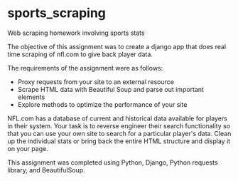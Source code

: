 # sports_scraping
Web scraping homework involving sports stats

The objective of this assignment was to create a django app that does real time scraping of nfl.com to give back player data.

The requirements of the assignment were as follows:
- Proxy requests from your site to an external resource
- Scrape HTML data with Beautiful Soup and parse out important elements
- Explore methods to optimize the performance of your site

NFL.com has a database of current and historical data available for players in their system. Your task is to reverse engineer their search functionality so that you can use your own site to search for a particular player's data. Clean up the individual stats or bring back the entire HTML structure and display it on your page.

This assignment was completed using Python, Django, Python requests library, and BeautifulSoup.
